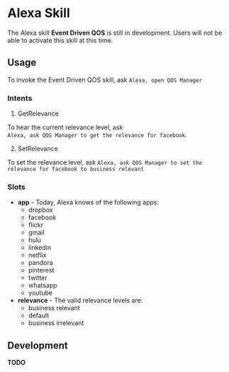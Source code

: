 # Alexa Skill
The Alexa skill **Event Driven QOS** is still in development.
Users will not be able to activate this skill at this time.

## Usage
To invoke the Event Driven QOS skill, ask
`Alexa, open QOS Manager`

### Intents
1. GetRelevance

  To hear the current relevance level, ask  
  `Alexa, ask QOS Manager to get the relevance for facebook`.

2. SetRelevance

  To set the relevance level, ask
  `Alexa, ask QOS Manager to set the relevance for facebook to business relevant`

### Slots
* **app** - Today, Alexa knows of the following apps:
  * dropbox
  * facebook
  * flickr
  * gmail
  * hulu
  * linkedin
  * netflix
  * pandora
  * pinterest
  * twitter
  * whatsapp
  * youtube
* **relevance** - The valid relevance levels are:
  * business relevant
  * default
  * business irrelevant

## Development

**TODO**

